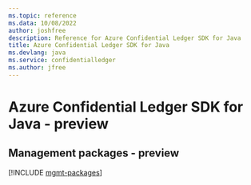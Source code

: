 ```yaml
---
ms.topic: reference
ms.data: 10/08/2022
author: joshfree
description: Reference for Azure Confidential Ledger SDK for Java
title: Azure Confidential Ledger SDK for Java
ms.devlang: java
ms.service: confidentialledger
ms.author: jfree
---
```

# Azure Confidential Ledger SDK for Java - preview

## Management packages - preview
[!INCLUDE [mgmt-packages](confidential-ledger-mgmt-index.md)]